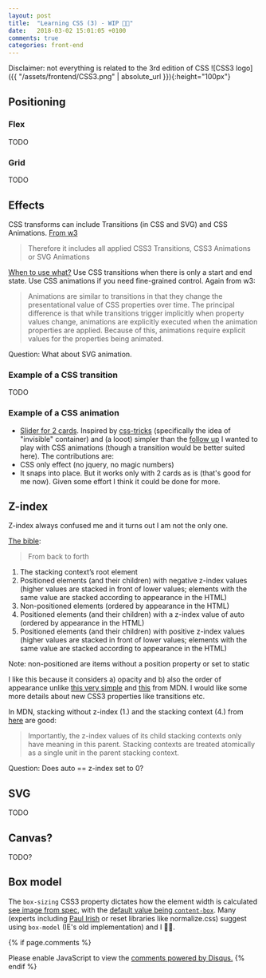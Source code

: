 ```yaml
---
layout: post
title:  "Learning CSS (3) - WIP 👩‍💻"
date:   2018-03-02 15:01:05 +0100
comments: true
categories: front-end
---
```

Disclaimer: not everything is related to the 3rd edition of CSS  ![CSS3 logo]({{ "/assets/frontend/CSS3.png" | absolute_url }}){:height="100px"}

## Positioning
### Flex
TODO
### Grid
TODO

## Effects
CSS transforms can include Transitions (in CSS and SVG) and CSS Animations. [From w3](https://www.w3.org/TR/css-transforms-1/)
> Therefore it includes all applied CSS3 Transitions, CSS3 Animations or SVG Animations

[When to use what?](https://stackoverflow.com/a/20590319/2259743) Use CSS transitions when there is only a start and end state. Use CSS animations if you need fine-grained control. Again from w3:  
> Animations are similar to transitions in that they change the presentational value of CSS properties over time. The principal difference is that while transitions trigger implicitly when property values change, animations are explicitly executed when the animation properties are applied. Because of this, animations require explicit values for the properties being animated.

Question: What about SVG animation.

### Example of a CSS transition
TODO

### Example of a CSS animation
+ [Slider for 2 cards](https://codepen.io/spygi/pen/EQrGmE). Inspired by [css-tricks](https://css-tricks.com/slider-with-sliding-backgrounds/) (specifically the idea of "invisible" container) and (a looot) simpler than the [follow up](https://css-tricks.com/the-javascript-behind-touch-friendly-sliders/) I wanted to play with CSS animations (though a transition would be better suited here). The contributions are:
+ CSS only effect (no jquery, no magic numbers)
+ It snaps into place.
But it works only with 2 cards as is (that's good for me now). Given some effort I think it could be done for more.


## Z-index
Z-index always confused me and it turns out I am not the only one.

[The bible](https://philipwalton.com/articles/what-no-one-told-you-about-z-index/):
> From back to forth
1. The stacking context’s root element
2. Positioned elements (and their children) with negative z-index values (higher values are stacked in front of lower values; elements with the same value are stacked according to appearance in the HTML)
1. Non-positioned elements (ordered by appearance in the HTML)
1. Positioned elements (and their children) with a z-index value of auto (ordered by appearance in the HTML)
1. Positioned elements (and their children) with positive z-index values (higher values are stacked in front of lower values; elements with the same value are stacked according to appearance in the HTML)

Note: non-positioned are items without a position property or set to static

I like this because it considers a) opacity and b) also the order of appearance unlike [this very simple](https://developer.mozilla.org/en-US/docs/Web/CSS/z-index) and [this](https://developer.mozilla.org/en-US/docs/Web/CSS/CSS_Positioning/Understanding_z_index/Adding_z-index) from MDN. I would like some more details about new CSS3 properties like transitions etc.

In MDN, stacking without z-index (1.) and the stacking context (4.) from [here](https://developer.mozilla.org/en-US/docs/Web/CSS/CSS_Positioning/Understanding_z_index) are good:
>  Importantly, the z-index values of its child stacking contexts only have meaning in this parent. Stacking contexts are treated atomically as a single unit in the parent stacking context.  

Question: Does auto == z-index set to 0?

## SVG
TODO

## Canvas?
TODO?

## Box model
The `box-sizing` CSS3 property dictates how the element width is calculated [see image from spec](https://www.jefftk.com/p/the-revenge-of-the-ie-box-model), with the [default value being `content-box`](https://developer.mozilla.org/en-US/docs/Web/CSS/box-sizing). Many (experts including [Paul Irish](https://www.paulirish.com/2012/box-sizing-border-box-ftw/) or reset libraries like normalize.css) suggest using `box-model` (IE's old implementation) and I 👍🏻.


{% if page.comments %}
<div id="disqus_thread"></div>
<script>
/**
*  RECOMMENDED CONFIGURATION VARIABLES: EDIT AND UNCOMMENT THE SECTION BELOW TO INSERT DYNAMIC VALUES FROM YOUR PLATFORM OR CMS.
*  LEARN WHY DEFINING THESE VARIABLES IS IMPORTANT: https://disqus.com/admin/universalcode/#configuration-variables*/
/*
var disqus_config = function () {
this.page.url = PAGE_URL;  // Replace PAGE_URL with your page's canonical URL variable
this.page.identifier = PAGE_IDENTIFIER; // Replace PAGE_IDENTIFIER with your page's unique identifier variable
};
*/
(function() { // DON'T EDIT BELOW THIS LINE
var d = document, s = d.createElement('script');
s.src = 'https://tech-spygi-me.disqus.com/embed.js';
s.setAttribute('data-timestamp', +new Date());
(d.head || d.body).appendChild(s);
})();
</script>
<noscript>Please enable JavaScript to view the <a href="https://disqus.com/?ref_noscript">comments powered by Disqus.</a></noscript>
<script id="dsq-count-scr" src="//tech-spygi-me.disqus.com/count.js" async></script>
{% endif %}

